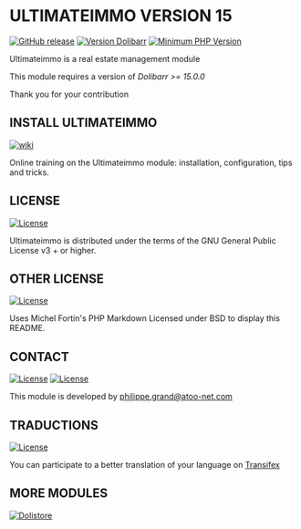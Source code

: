 # ULTIMATEIMMO VERSION 15

[![GitHub release](https://img.shields.io/badge/Ultimateimmo-v15.0-red?logo=gitlab)](https://atoo-net.com/en/home/90-ultimateimmo-140.html)
[![Version Dolibarr](https://img.shields.io/badge/Dolibarr-v15.0+-blue?logo=github)](https://github.com/Dolibarr/dolibarr)
[![Minimum PHP Version](https://img.shields.io/badge/php-%3E%3D%205.6-8892BF.svg?style=flat-square)](https://php.net/)

Ultimateimmo is a real estate management module

This module requires a version of *Dolibarr >= 15.0.0*

Thank you for your contribution

## INSTALL ULTIMATEIMMO

[![wiki](https://img.shields.io/badge/Ultimateimmo-wiki-red?logo=gitlab)](https://wiki.dolibarr.org/index.php?title=Module_Ultimateimmo_EN)

Online training on the Ultimateimmo module: installation, configuration, tips and tricks.

## LICENSE

[![License](https://img.shields.io/badge/Gpl-V3+-red?logo=GNU)](https://www.gnu.org/licenses/gpl-3.0.en.html)

Ultimateimmo is distributed under the terms of the GNU General Public License v3 + or higher.

## OTHER LICENSE

[![License](https://img.shields.io/badge/License-Lib%20Copyright-blue?logo=FreeBSD)](https://github.com/michelf/php-markdown)

Uses Michel Fortin's PHP Markdown Licensed under BSD to display this README.

## CONTACT

[![License](https://img.shields.io/badge/Email-contact@atoo--net.com-red?logo=Gmail)](mailto:contact@atoo-net.com)
[![License](https://img.shields.io/badge/Contributor-aka:grandoc-blue?logo=Github)](https://github.com/grandoc)

This module is developed by <philippe.grand@atoo-net.com>

## TRADUCTIONS

[![License](https://img.shields.io/badge/Translation-Transifex-blue?logo=Git%20Extensions)](https://www.transifex.com/atoo-net/ultimateimmo/dashboard)

You can participate to a better translation of your language on [Transifex](https://www.transifex.com/atoo-net/ultimateimmo/dashboard)

## MORE MODULES

[![Dolistore](https://www.dolistore.com/img/dolistore-logo-1587392517.jpg?width=390&button=true)](https://www.dolistore.com/en/search?orderby=position&orderway=desc&search_query=atoo)
